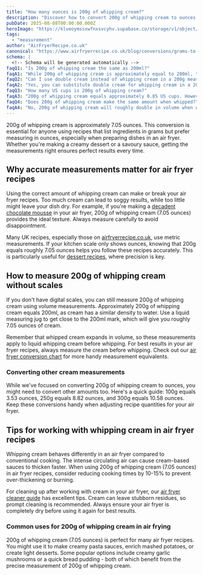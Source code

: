 ```yaml
---
title: "How many ounces is 200g of whipping cream?"
description: "Discover how to convert 200g of whipping cream to ounces for perfect air fryer recipes every time. Get accurate measurements now!"
pubDate: 2025-08-08T00:00:00.000Z
heroImage: "https://klueoymssxwfnxsvcyhv.supabase.co/storage/v1/object/public/Shmucket/200g-whipping-cream-to-ounces.webp"
tags:
  - "measurement"
author: "AirFryerRecipe.co.uk"
canonical: "https://www.airfryerrecipe.co.uk/blog/conversions/grams-to-ounces/200g-whipping-cream-to-ounces"
schema: |
  <!-- Schema will be generated automatically -->
faqQ1: "Is 200g of whipping cream the same as 200ml?"
faqA1: "While 200g of whipping cream is approximately equal to 200ml, this isn't always exact. Cream's density can vary slightly depending on fat content and temperature. For most practical purposes in air fryer cooking, you can consider them equivalent, but for baking or precise recipes, weighing is more accurate."
faqQ2: "Can I use double cream instead of whipping cream in a 200g measurement?"
faqA2: "Yes, you can substitute double cream for whipping cream in a 200g measurement, but be aware it will affect your recipe. Double cream has a higher fat content (about 48% compared to whipping cream's 35-38%), so your dish may be richer and thicker. Adjust cooking times slightly in your air fryer as double cream may take longer to incorporate."
faqQ3: "How many US cups is 200g of whipping cream?"
faqA3: "200g of whipping cream equals approximately 0.85 US cups. However, we recommend using weight measurements (grams or ounces) for better accuracy, especially in air fryer recipes where precise quantities matter. If you must use cups, spoon the cream into the measuring cup without packing it down."
faqQ4: "Does 200g of whipping cream make the same amount when whipped?"
faqA4: "No, 200g of whipping cream will roughly double in volume when whipped to soft peaks. While the weight remains the same (200g or 7.05 ounces), the whipped cream will take up more space. For air fryer recipes using whipped cream, measure before whipping unless the recipe specifies otherwise."
---
```

<p>200g of whipping cream is approximately 7.05 ounces. This conversion is essential for anyone using recipes that list ingredients in grams but prefer measuring in ounces, especially when preparing dishes in an air fryer. Whether you're making a creamy dessert or a savoury sauce, getting the measurements right ensures perfect results every time.</p>

<h2>Why accurate measurements matter for air fryer recipes</h2>  
<p>Using the correct amount of whipping cream can make or break your air fryer recipes. Too much cream can lead to soggy results, while too little might leave your dish dry. For example, if you're making a <a href=https://www.airfryerrecipe.co.uk/recipes>decadent chocolate mousse</a> in your air fryer, 200g of whipping cream (7.05 ounces) provides the ideal texture. Always measure carefully to avoid disappointment.</p>  
<p>Many UK recipes, especially those on <a href=https://www.airfryerrecipe.co.uk/>airfryerrecipe.co.uk</a>, use metric measurements. If your kitchen scale only shows ounces, knowing that 200g equals roughly 7.05 ounces helps you follow these recipes accurately. This is particularly useful for <a href=https://www.airfryerrecipe.co.uk/recipe-category/dessert>dessert recipes</a>, where precision is key.</p>  

<h2>How to measure 200g of whipping cream without scales</h2>  
<p>If you don't have digital scales, you can still measure 200g of whipping cream using volume measurements. Approximately 200g of whipping cream equals 200ml, as cream has a similar density to water. Use a liquid measuring jug to get close to the 200ml mark, which will give you roughly 7.05 ounces of cream.</p>  
<p>Remember that whipped cream expands in volume, so these measurements apply to liquid whipping cream before whipping. For best results in your air fryer recipes, always measure the cream before whipping. Check out our <a href=https://www.airfryerrecipe.co.uk/air-fryer-conversion-chart>air fryer conversion chart</a> for more handy measurement equivalents.</p>  

<h3>Converting other cream measurements</h3>  
<p>While we've focused on converting 200g of whipping cream to ounces, you might need to convert other amounts too. Here's a quick guide: 100g equals 3.53 ounces, 250g equals 8.82 ounces, and 300g equals 10.58 ounces. Keep these conversions handy when adjusting recipe quantities for your air fryer.</p>  

<h2>Tips for working with whipping cream in air fryer recipes</h2>  
<p>Whipping cream behaves differently in an air fryer compared to conventional cooking. The intense circulating air can cause cream-based sauces to thicken faster. When using 200g of whipping cream (7.05 ounces) in air fryer recipes, consider reducing cooking times by 10-15% to prevent over-thickening or burning.</p>  
<p>For cleaning up after working with cream in your air fryer, our <a href=https://www.airfryerrecipe.co.uk/air-fryer-cleaner>air fryer cleaner guide</a> has excellent tips. Cream can leave stubborn residues, so prompt cleaning is recommended. Always ensure your air fryer is completely dry before using it again for best results.</p>  

<h3>Common uses for 200g of whipping cream in air frying</h3>  
<p>200g of whipping cream (7.05 ounces) is perfect for many air fryer recipes. You might use it to make creamy pasta sauces, enrich mashed potatoes, or create light desserts. Some popular options include creamy garlic mushrooms or a quick bread pudding - both of which benefit from the precise measurement of 200g of whipping cream.</p>
